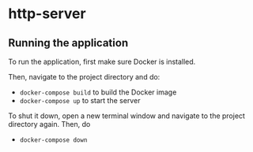# http-server

## Running the application

To run the application, first make sure Docker is installed.

Then, navigate to the project directory and do:
* `docker-compose build` to build the Docker image 
* `docker-compose up` to start the server

To shut it down, open a new terminal window and navigate to the project directory again. Then, do
* `docker-compose down`
